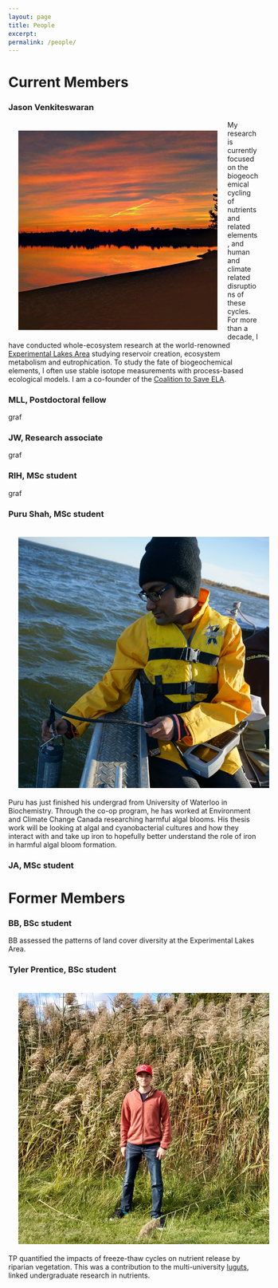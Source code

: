 ```yaml
---
layout: page
title: People
excerpt:
permalink: /people/
---
```


<h1> Current Members </h1>

<h3> Jason Venkiteswaran </h3>

<img src="../images/bio-photo.jpg" class="bio-photo" style="float: left; margin: 20px">

My research is currently focused on the biogeochemical cycling of nutrients and related elements, and human and climate related disruptions of these cycles. For more than a decade,  I have conducted whole-ecosystem research at the world-renowned <a href="https://www.wlu.ca/academics/faculties/faculty-of-arts/faculty-profiles/jason-venkiteswaran/index.html#https://www.iisd.org/ela/">Experimental Lakes Area</a> studying reservoir creation, ecosystem metabolism and eutrophication. To study the fate of biogeochemical elements, I often use stable isotope measurements with process-based ecological models. I am a co-founder of the <a href="https://saveela.org">Coalition to Save ELA</a>.

<h3> MLL, Postdoctoral fellow </h3>

graf

<h3> JW, Research associate </h3>

graf

<h3> RIH, MSc student </h3>

graf

<h3> Puru Shah, MSc student </h3>

<img src="../images/puru_shah-photo.jpg" class="bio-photo" style="float: left; margin: 20px">

Puru has just finished his undergrad from University of Waterloo in Biochemistry. Through the co-op program, he has worked at Environment and Climate Change Canada researching harmful algal blooms. His thesis work will be looking at algal and cyanobacterial cultures and how they interact with and take up iron to hopefully better understand the role of iron in harmful algal bloom formation.


<h3> JA, MSc student </h3>


<h1> Former Members </h1>

<h3> BB, BSc student </h3>

BB assessed the patterns of land cover diversity at the Experimental Lakes Area.

<h3> Tyler Prentice, BSc student </h3>

<img src="../images/tyler_prentice-photo.jpg" class="bio-photo" style="float: left; margin: 20px">

TP quantified the impacts of freeze-thaw cycles on nutrient release by riparian vegetation. This was a contribution to the multi-university <a href="https://biogeochem.github.io/lugnuts/">luguts</a>, linked undergraduate research in nutrients.


